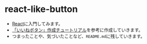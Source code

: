 # react-like-button

* [React](https://facebook.github.io/react/)に入門してみます。
* [「いいねボタン」作成チュートリアル](http://c16e.com/1510161700/)を参考に作成していきます。
* つまったことや、気づいたことなど、```README.md```に残していきます。

